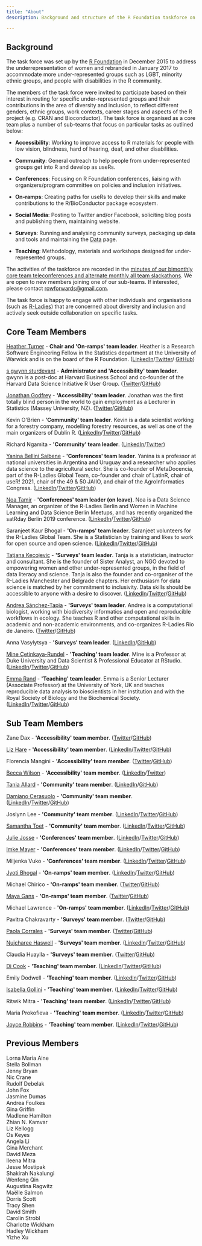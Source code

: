 ```yaml
---
title: "About"
description: Background and structure of the R Foundation taskforce on women and other under-represented groups

---
```


## Background

The task force was set up by the [R Foundation](https://www.r-project.org/foundation/) in December 2015 to address the underrepresentation of women and rebranded in January 2017 to accommodate more under-represented groups such as LGBT, minority ethnic groups, and people with disabilities in the R community.

The members of the task force were invited to participate based on their interest in routing for specific under-represented groups and their contributions in the area of diversity and inclusion, to reflect different genders, ethnic groups, work contexts, career stages and aspects of the R project (e.g. CRAN and Bioconductor). The task force is organised as a core team plus a number of sub-teams that focus on particular tasks as outlined below:

* **Accessibility**: Working to improve access to R materials for people with low vision, blindness, hard of hearing, deaf, and other disabilities.

* **Community**: General outreach to help people from under-represented groups get into R and develop as useRs.

* **Conferences**: Focusing on R Foundation conferences, liaising with organizers/program committee on policies and inclusion initiatives.

* **On-ramps**: Creating paths for useRs to develop their skills and make contributions to the R/BioConductor package ecosystem.

* **Social Media**: Posting to Twitter and/or Facebook, soliciting blog posts and publishing them, maintaining website. 

* **Surveys**: Running and analysing community surveys, packaging up data and tools and maintaining the [Data](https://forwards.github.io/data/) page.

* **Teaching**: Methodology, materials and workshops designed for under-represented groups. 

The activities of the taskforce are recorded in the [minutes of our bimonthly core team teleconferences and alternate monthly all team slackathons](https://github.com/forwards/meetings-public). We are open to new members joining one of our sub-teams. If interested, please contact <rowforwards@gmail.com>.

The task force is happy to engage with other individuals and organisations (such as [R-Ladies](http://r-ladies.org)) that are concerned about diversity and inclusion and actively seek outside collaboration on specific tasks. 

## Core Team Members

[Heather Turner](https://warwick.ac.uk/statistics/staff/academic-research/turner) - **Chair and 'On-ramps' team leader**. Heather is a Research Software Engineering Fellow in the Statistics department at the University of Warwick and is on the board of the R Foundation. ([LinkedIn](https://uk.linkedin.com/in/heathrturnr)/[Twitter](https://twitter.com/HeathrTurnr)/ [GitHub](https://github.com/hturner))

[s gwynn sturdevant](http://www.nzgwynn.com) - **Administrator and 'Accessibility' team leader**. gwynn is a post-doc at Harvard Business School and co-founder of the Harvard Data Science Initiative R User Group. ([Twitter](https://twitter.com/nzgwynn)/[GitHub](https://github.com/nzgwynn))

[Jonathan Godfrey](https://R-Resources.massey.ac.nz/BrailleR) - **'Accessibility' team leader**. Jonathan was the first totally blind person in the world to gain employment as a Lecturer in Statistics (Massey University, NZ). ([Twitter](https://twitter.com/ajrgodfrey)/[GitHub](https://github.com/ajrgodfrey))

Kevin O'Brien - **'Community' team leader**. Kevin is a data scientist working for a forestry company, modelling forestry resources, as well as one of the main organizers of Dublin R. ([LinkedIn](https://ie.linkedin.com/in/kobriendublin)/[Twitter](https://twitter.com/DragonflyStats)/[GitHub](https://github.com/DragonflyStats))

Richard Ngamita - **'Community' team leader**. ([LinkedIn](https://www.linkedin.com/authwall?trk=bf&trkInfo=AQEppCtQIHDr1gAAAWw-xazwr8nDqwxh0SucHiUeZW1D6vsQWLmkh3pc3YAdA2xFriPTpBPjigp5Sc-vBWE7k7chWXoyWBQsie84uF26JSbG0-5s-D4YCkVIh2mqRG2YY0M5G1A=&originalReferer=&sessionRedirect=https%3A%2F%2Fwww.linkedin.com%2Fin%2Fngamita%2F)/[Twitter](https://twitter.com/ngamita))

[Yanina Bellini Saibene](https://yabellini.netlify.app/) - **'Conferences' team leader**. Yanina is a professor at national universities in Argentina and Uruguay and a researcher who applies data science to the agricultural sector. She is co-founder of MetaDocencia, part of the R-Ladies Global Team, co-founder and chair of LatinR, chair of useR! 2021, chair of the 49 & 50 JAIIO, and chair of the AgroInformatics Congress. ([LinkedIn](https://www.linkedin.com/in/yabellini)/[Twitter](https://twitter.com/yabellini)/[GitHub](https://github.com/yabellini))

[Noa Tamir](noatamir.com) - **'Conferences' team leader (on leave)**. Noa is a Data Science Manager, an organizer of the R-Ladies Berlin and Women in Machine Learning and Data Science Berlin Meetups, and has recently organized the satRday Berlin 2019 conference. ([LinkedIn](https://www.linkedin.com/in/noatamir)/[Twitter](https://twitter.com/noatamir)/[GitHub](https://github.com/noatamir))

Saranjeet Kaur Bhogal - **'On-ramps' team leader**. Saranjeet volunteers for the R-Ladies Global Team. She is a Statistician by training and likes to work for open source and open science. ([LinkedIn](https://www.linkedin.com/in/saranjeet-kaur-48ab769b/)/[Twitter](https://twitter.com/qwertyquesting/)/[GitHub](https://github.com/SaranjeetKaur))

[Tatjana Kecojevic](https://tanjakec.github.io/) - **'Surveys' team leader**. Tanja is a statistician, instructor and consultant. She is the founder of Sister Analyst, an NGO devoted to empowering women and other under-represented groups, in the field of data literacy and science. Tanja is also the founder and co-organiser of the R-Ladies Manchester and Belgrade chapters. Her enthusiasm for data science is matched by her commitment to inclusivity. Data skills should be accessible to anyone with a desire to discover. ([LinkedIn](https://www.linkedin.com/in/tatjana-kecojevic-803704143/)/[Twitter](https://twitter.com/Tatjana_Kec)/[GitHub](https://github.com/TanjaKec))

[Andrea Sánchez-Tapia](https://andreasancheztapia.netlify.app/) - **'Surveys' team leader**. Andrea is a computational biologist, working with biodiversity informatics and open and reproducible workflows in ecology. She teaches R and other computational skills in academic and non-academic environments, and co-organizes R-Ladies Rio de Janeiro. ([Twitter](https://twitter.com/SanchezTapiaA)/[GitHub](https://github.com/AndreaSanchezTapia))

Anna Vasylytsya - **'Surveys' team leader**. ([LinkedIn](https://www.linkedin.com/in/annavasylytsya)/[GitHub](https://github.com/annnvv))

[Mine Çetinkaya-Rundel](http://mine-cr.com/) - **'Teaching' team leader**. Mine is a Professor at Duke University and Data Scientist & Professional Educator at RStudio. ([LinkedIn](https://www.linkedin.com/in/minec/)/[Twitter](https://twitter.com/minebocek)/[GitHub](https://github.com/mine-cetinkaya-rundel))

[Emma Rand](https://www.york.ac.uk/biology/our-staff/emma-rand/) - **'Teaching' team leader**. Emma is a Senior Lecturer (Associate Professor) at the University of York, UK and teaches reproducible data analysis to bioscientists in her institution and with the Royal Society of Biology and the Biochemical Society. ([LinkedIn](https://www.linkedin.com/in/emma-rand-6b0a61a/)/[Twitter](https://twitter.com/er13_r)/[GitHub](https://github.com/3mmaRand))


## Sub Team Members

Zane Dax - **'Accessibility' team member**. ([Twitter](https://twitter.com/startrek_lt/)/[GitHub](https://github.com/PythonCoderUnicorn))

[Liz Hare](http://www.doggenetics.com) - **'Accessibility' team member**. ([LinkedIn](https://www.linkedin.com/in/liz-hare-1a50925/)/[Twitter](https://twitter.com/DogGeneticsLLC)/[GitHub](https://github.com/LizHareDogs))

Florencia Mangini - **'Accessibility' team member**. ([Twitter](https://twitter.com/manginiflor)/[GitHub](https://github.com/frm1789))

[Becca Wilson](https://drbeccawilson.co.uk) - **'Accessibility' team member**. ([LinkedIn](https://www.linkedin.com/in/drbeccawilson/)/[Twitter](https://twitter.com/drbeccawilson?lang=en))

[Tania Allard](https://bitsandchips.me/) - **'Community' team member**. ([LinkedIn](https://www.linkedin.com/in/taniasanchezmonroy/)/[GitHub](https://github.com/trallard))

[Damiano Cerasuolo](https://damiacer.github.io/) - **'Community' team member**. ([LinkedIn](http://www.linkedin.com/in/damianocerasuolo)/[Twitter](https://twitter.com/damiacer)/[GitHub](https://github.com/damiacer))

Joslynn Lee - **'Community' team member**. ([LinkedIn](https://www.linkedin.com/in/joslynnlee/)/[Twitter](https://twitter.com/theoreticalfun)/[GitHub](https://github.com/joslynnlee))

[Samantha Toet](https://samtoet.cool/) - **'Community' team member**. ([LinkedIn](https://www.linkedin.com/in/samanthatoet/)/[Twitter](https://twitter.com/Samantha_Toet)/[GitHub](https://github.com/SamanthaToet))

[Julie Josse](http://juliejosse.com/) - **'Conferences' team member**. ([LinkedIn](https://www.linkedin.com/in/julie-josse-4886a2140/)/[Twitter](https://twitter.com/JulieJosseStat)/[GitHub](https://github.com/julierennes))

[Imke Mayer](https://www.imkemayer.com) - **'Conferences' team member**. ([LinkedIn](https://www.linkedin.com/in/imke-mayer-426a36131)/[Twitter](https://twitter.com/imkemay)/[GitHub](https://github.com/imkemayer))

Miljenka Vuko - **'Conferences' team member**. ([LinkedIn](https://www.linkedin.com/in/miljenka-vuko-946101193/)/[Twitter](https://twitter.com/miljenka_vuko)/[GitHub](https://github.com/mvuko))

[Jyoti Bhogal](https://jyotisdiary.home.blog/) - **'On-ramps' team member**. ([LinkedIn](https://www.linkedin.com/in/jyoti-bhogal-a20705163/)/[Twitter](https://twitter.com/JyotiBhogal7)/[GitHub](https://github.com/JyotiBhogal))

Michael Chirico - **'On-ramps' team member**. ([Twitter](https://twitter.com/michael_chirico)/[GitHub](https://github.com/MichaelChirico))

[Maya Gans](https://maya.rbind.io/) - **'On-ramps' team member**. ([Twitter](https://twitter.com/Mayacelium)/[GitHub](https://github.com/MayaGans))

Michael Lawrence - **'On-ramps' team member**. ([LinkedIn](https://www.linkedin.com/in/michael-lawrence-74a9b482/)/[Twitter](https://twitter.com/lawremi)/[GitHub](https://github.com/lawremi))

Pavitra Chakravarty - **'Surveys' team member**. ([Twitter](https://twitter.com/genomixgmailcom)/[GitHub](https://github.com/CH-Pavitra))

[Paola Corrales](https://paocorrales.github.io/) - **'Surveys' team member**. ([Twitter](https://twitter.com/paobcorrales?lang=en)/[GitHub](https://github.com/paocorrales))

[Nujcharee Haswell](https://pedzilla.netlify.com/) - **'Surveys' team member**. ([LinkedIn](https://www.linkedin.com/in/nujcharee-haswell-นุชรี-แฮสเวล-55a86729/)/[Twitter](https://twitter.com/nujcharee)/[GitHub](https://github.com/nujcharee))

Claudia Huaylla - **'Surveys' team member**. ([Twitter](https://twitter.com/clauwmath)/[GitHub](https://github.com/claudiah85))

[Di Cook](http://dicook.org) - **'Teaching' team member**. ([LinkedIn](https://au.linkedin.com/in/dianne-cook-a4877a104)/[Twitter](https://twitter.com/visnut)/[GitHub](https://github.com/dicook))

Emily Dodwell - **'Teaching' team member**. ([LinkedIn](https://www.linkedin.com/in/emdodwell/)/[Twitter](https://twitter.com/emdodwell)/[GitHub](https://github.com/emdodwell))

[Isabella Gollini](https://sites.google.com/site/isabellagollini/) - **'Teaching' team member**. ([LinkedIn](https://www.linkedin.com/in/isabellagollini/)/[Twitter](https://twitter.com/IsabellaGollini)/[GitHub](https://github.com/igollini))

Ritwik Mitra - **'Teaching' team member**. ([LinkedIn](www.linkedin.com/in/riikmitra)/[Twitter](https://twitter.com/riikmitra)/[GitHub](https://github.com/kiwtir))

Maria Prokofieva - **'Teaching' team member**. ([LinkedIn](https://www.linkedin.com/in/mariapr/)/[Twitter](https://twitter.com/m45hap)/[GitHub](https://github.com/maria-pro))

[Joyce Robbins](http://www.joyce-robbins.com/about/) - **'Teaching' team member**. ([LinkedIn](https://www.linkedin.com/in/joycerobbins/)/[Twitter](https://twitter.com/jtrnyc)/[GitHub](https://github.com/jtr13))


## Previous Members

Lorna Maria Aine  
Stella Bollman  
Jenny Bryan  
Nic Crane  
Rudolf Debelak  
John Fox  
Jasmine Dumas  
Andrea Foulkes  
Gina Griffin  
Madlene Hamilton  
Zhian N. Kamvar  
Liz Kellogg  
Os Keyes  
Angela Li  
Gina Merchant  
David Meza  
Ileena Mitra  
Jesse Mostipak  
Shakirah Nakalungi  
Wenfeng Qin  
Augustina Ragwitz  
Maëlle Salmon  
Dorris Scott  
Tracy Shen  
David Smith  
Carolin Strobl  
Charlotte Wickham  
Hadley Wickham  
Yizhe Xu
